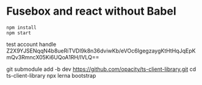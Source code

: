 # Fusebox and react without Babel


```
npm install
npm start
```

test account handle
Z2X9YJSENqqN4b8ueRiTVDl9k8n36dviwKb/eVOc6IgegzaygKtHtHqJqEpKmQv3RmncX05Ki6UQoA1RH/IVLQ==

git submodule add -b dev https://github.com/opacity/ts-client-library.git
cd ts-client-library
npx lerna bootstrap